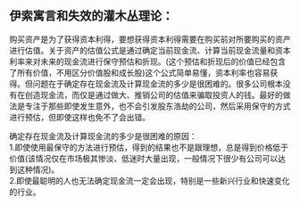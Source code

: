 ## 伊索寓言和失效的灌木丛理论：
购买资产是为了获得资本利得，要想获得资本利得需要在购买前对所要购买的资产进行估值。关于资产的估值公式是通过确定当前现金流、计算当前现金流量和资本利率来对未来的现金流进行保守预估和折现。(这个预估和折现后的价值已经包含了所有价值，不用区分价值股和成长股)这个公式简单易懂，资本利率也容易获得。但问题在于确定存在现金流及计算现金流的多少是很困难的。很多公司根本没有在创造现金流，而仅是通过做大、推销公司的估值来骗取投资人的钱。最好的做法是专注于那些即使发生意外，也不会引发股东浩劫的公司，然后采用保守的方式进行预估，但即使这样也免不了会出错。

确定存在现金流及计算现金流的多少是很困难的原因：   
1.即使使用最保守的方法进行预估，得到的结果也不是跟理想，总是得到价格低于价值(该情况仅在市场极其惨淡、低迷时大量出现，一般情况下很少有公司可以达到这种情况)。    
2.即使最聪明的人也无法确定现金流一定会出现，特别是一些新兴行业和快速变化的行业。  